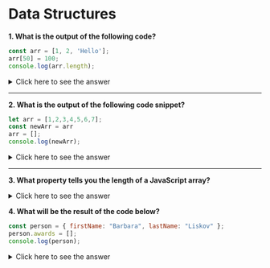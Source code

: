 # Data Structures 


**1. What is the output of the following code?**

```js
const arr = [1, 2, 'Hello'];
arr[50] = 100;
console.log(arr.length);
```

<details>
<summary>Click here to see the answer</summary>

>**Answer: 51**
>The reason is that `JavaScript` places `empty` as a value for indices 3-49. Thus, when you set the value of the 50th index, you get the length as 51.
</details>

---

**2. What is the output of the following code snippet?**

```js
let arr = [1,2,3,4,5,6,7];
const newArr = arr
arr = [];
console.log(newArr);
```

<details>
<summary>Click here to see the answer</summary>

>**Answer: [1,2,3,4,5,6,7]**
>When we carry out the above (containing arr = []) you create a new array and break the old reference. Thus, newArr has no effect on it since it is still pointing to the old array.

</details>

---

**3. What property tells you the length of a JavaScript array?**


<details>
<summary>Click here to see the answer</summary>

>**Answer:** The “length” property
</details>

**4. What will be the result of the code below?**
```js
const person = { firstName: "Barbara", lastName: "Liskov" };
person.awards = [];
console.log(person);
```

<details>
<summary>Click here to see the answer</summary>

>**Answer:** The “length” property
</details>